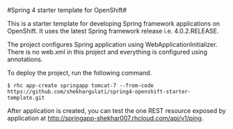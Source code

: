#Spring 4 starter template for OpenShift#

This is a starter template for developing Spring framework applications on OpenShift. It uses the latest Spring framework release i.e. 4.0.2.RELEASE. 

The project configures Spring application using WebApplicationInitializer. There is no web.xml in this project and everything is configured using annotations.

To deploy the project, run the following command.

```
$ rhc app-create springapp tomcat-7 --from-code https://github.com/shekhargulati/spring4-openshift-starter-template.git 
```

After application is created, you can test the one REST resource exposed by application at http://springapp-shekhar007.rhcloud.com/api/v1/ping.